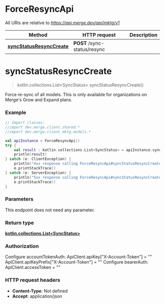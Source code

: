 # ForceResyncApi

All URIs are relative to *https://api.merge.dev/api/mktg/v1*

Method | HTTP request | Description
------------- | ------------- | -------------
[**syncStatusResyncCreate**](ForceResyncApi.md#syncStatusResyncCreate) | **POST** /sync-status/resync | 


<a name="syncStatusResyncCreate"></a>
# **syncStatusResyncCreate**
> kotlin.collections.List&lt;SyncStatus&gt; syncStatusResyncCreate()



Force re-sync of all models. This is only available for organizations on Merge&#39;s Grow and Expand plans.

### Example
```kotlin
// Import classes:
//import dev.merge.client.shared.*
//import dev.merge.client.mktg.models.*

val apiInstance = ForceResyncApi()
try {
    val result : kotlin.collections.List<SyncStatus> = apiInstance.syncStatusResyncCreate()
    println(result)
} catch (e: ClientException) {
    println("4xx response calling ForceResyncApi#syncStatusResyncCreate")
    e.printStackTrace()
} catch (e: ServerException) {
    println("5xx response calling ForceResyncApi#syncStatusResyncCreate")
    e.printStackTrace()
}
```

### Parameters
This endpoint does not need any parameter.

### Return type

[**kotlin.collections.List&lt;SyncStatus&gt;**](SyncStatus.md)

### Authorization


Configure accountTokenAuth:
    ApiClient.apiKey["X-Account-Token"] = ""
    ApiClient.apiKeyPrefix["X-Account-Token"] = ""
Configure bearerAuth:
    ApiClient.accessToken = ""

### HTTP request headers

 - **Content-Type**: Not defined
 - **Accept**: application/json

